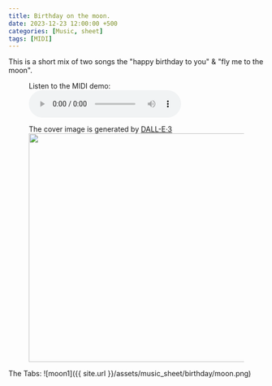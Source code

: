 ```yaml
---
title: Birthday on the moon.
date: 2023-12-23 12:00:00 +500
categories: [Music, sheet]
tags: [MIDI]
---
```


This is a short mix of two songs the "happy birthday to you" & "fly me to the moon".<br /> 
<figure>
    <figcaption>Listen to the MIDI demo:</figcaption>
    <audio
        controls
        src="https://puar-playground.github.io/assets/audio/Birthday_Moonlight.mp3">
            <a href="https://puar-playground.github.io/assets/audio/Birthday_Moonlight.mp3">
                audio
            </a>
    </audio>
</figure>

<figure>
    <figcaption>The cover image is generated by <a href="https://openai.com/dall-e-3" target="_blank">DALL-E·3</a></figcaption>
    <img src="https://puar-playground.github.io/assets/img/covers/moon.png"
        width="450" 
        height="450" 
    />
</figure>

The Tabs:
![moon1]({{ site.url }}/assets/music_sheet/birthday/moon.png)<br /> 